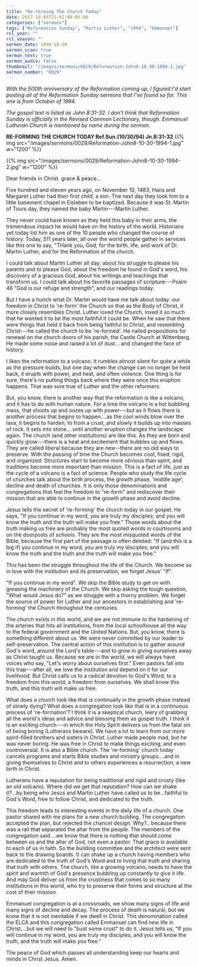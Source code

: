 ```yaml
---
title: "Re-forming The Church Today"
date: 2017-10-05T21:01:08-05:00
categories: ["sermons"]
tags: ["Reformation Sunday", "Martin Luther", "1994", "Emmanuel"]
rcl_year: ""
rcl_season: ""
sermon_date: 1994-10-30
sermon_scan: true
sermon_text: true
sermon_audio: false
thumbnail: "/images/sermons/0029/Reformation-John8-10-30-1994-1.jpg"
sermon_number: "0029"
---
```

_With the 500th anniversary of the Reformation coming up, I figured I'd start posting all of the Reformation Sunday sermons that I've found so far.  This one is from October of 1994._

<!--more-->

_The gospel text is listed as John 8:31-32. I don't think that Reformation Sunday is officially in the Revised Common Lectionary, though.  Emmanuel Lutheran Church is mentioned by name during the sermon._


**RE-FORMING THE CHURCH TODAY Ref.Sun.(10/30/94) Jn.8:31-32**
{{% img src="/images/sermons/0029/Reformation-John8-10-30-1994-1.jpg" w="1200" %}}

{{% img src="/images/sermons/0029/Reformation-John8-10-30-1994-2.jpg" w="1200" %}}

Dear friends in Christ. grace & peace...

Five hundred and eleven years ago, on November 10, 1483, Hans and Margaret Luther had their first child, a son. The next day they took him to a little basement chapel in Eisleben to be baptized. Because it was St. Martin of Tours day, they named the baby Martin---Martin Luther.

They never could have known as they held this baby in their arms, the tremendous impact he would have on the history of the world. Historians yet today list him as one of the 10 people who changed the course of history. Today, 511 years later, all over the world people gather in services like this one to say, "THank you, God, for the birth, life, and work of Dr. Martin Luther, and for the Reformation of the church.

I could talk about Martin Luther all day; about his struggle to please his parents and to please God, about the freedom he found in God's word, his discovery of a gracious God, about his writings and teachings that transform us. I could talk about his favorite passages of scripture---Psalm 46 "God is our refuge and strength", and our readings today.

But I have a hunch what Dr. Martin would have me talk about today: our freedom in Christ to 're-form' the Church so that as the Body of Christ, it more closely resembles Christ. Luther loved the Church, loved it so much that he wanted it to be the most faithful it could be. When he saw that there were things that held it back from being faithful to Christ, and resembling Christ---he called the church to be 're-formed'. He nailed propositions for renewal on the church doors of his parish, the Castle Church at Wittenberg. He made some noise and raised a lot of dust... and changed the face of history.

I liken the reformation to a volcano. It rumbles almost silent for quite a while as the pressure builds, but one day when the change can no longer be held back, it erupts with power, and heat, and often violence. One thing is for sure, there's no putting things back where they were once this eruption happens. That was sure true of Luther and the other reformers.

But, you know, there is another way that the reformation is like a volcano, and it has to do with human nature. For a time the volcano is a hot bubbling mass, that shoots up and oozes up with power---but as it flows there is another process that begins to happen....as the cool winds blow over the lava, it begins to harden, to from a crust, and slowly it builds up into masses of rock. It sets into stone....until another eruption changes the landscape again. The church (and other institutions) are like this. As they are born and quickly grow---there is a heat and excitement that bubbles up and flows. They are called liberal because they are new--there are no old ways to preserve. With the passing of time the Church becomes cool, fixed, rigid, and organized. Structures start to become more obvious than spirit, and traditions become more important than mission. This is a fact of life, just as the cycle of a volcano is a fact of science. People who study the life cycle of churches talk about the birth process, the growth phase, 'middle age', decline and death of churches. It is only those denominations and congregations that feel the freedom to "re-form" and rediscover their mission that are able to continue in the growth phase and avoid decline.

Jesus tells the secret of 're-forming' the church today in our gospel. He says, "If you continue in my word, you are truly my disciples; and you will know the truth and the truth will make you free." Those words about the truth making us free are probably the most quoted words in courtrooms and on the doorposts of schools. They are the most misquoted words of the Bible, because the first part of the passage is often deleted: "If (and this is a big if) you continue in my word, you are truly my disciples; and you will know the truth and the truth and the truth will make you free."

This has been the struggle throughout the life of the Church. We become so in love with the institution and its preservation, we forget Jesus' "If".

"If you continue in my word". We skip the Bible study to get on with greasing the machinery of the Church. We skip asking the tough question, "What would Jesus do?" as we struggle with a thorny problem. We forget the source of power for Luther and our ancestors in establishing and 're-forming' the Church throughout the centuries.

The church exists in this world, and we are not immune to the hardening of the arteries that hits all institutions, from the local schoolhouse all the way to the federal government and the United Nations. But, you know, there is something different about us. We were never committed by our leader to self-preservation. The central action of this institution is to gather around God's word, around the Lord's table---and to grow in giving ourselves away as Christ taught us. Because we are in the world, we will always have voices who say, "Let's worry about ourselves first." Even pastors fall into this trap---after all, we love the institution and depend on it for our livelihood. But Christ calls us to a radical devotion to God's Word, to a freedom from this world, a freedom from ourselves. We shall know this truth, and this truth will make us free.

What does a church look like that is continually in the growth phase instead of slowly dying? What does a congregation look like that is in a continuous process of 're-formation'? I think it is a skeptical church, leery of grabbing all the world's ideas and advice and blessing them as gospel truth. I think it is an exciting church---in which the Holy Spirit delivers us from the fatal sin of being boring (Lutherans beware). We have a lot to learn from our more spirit-filled brothers and sisters in Christ. Luther made people mad, but he was never boring. He was free in Christ to make things exciting, and even controversial. It is also a Bible church. The 're-forming' church today cancels programs and starts Bible studies and ministry groups....and in giving themselves to Christ and to others experiences a resurrection, a new birth in Christ.

Lutherans have a reputation for being traditional and rigid and crusty (like an old volcano). Where did we get that reputation? How can we shake it?...by being who Jesus and Martin Luther have called us to be...faithful to God's Word, free to follow Christ, and dedicated to the truth.

This freedom leads to interesting events in the daily life of a church. One pastor shared with me plans for a new church building. The congregation accepted the plan, but rejected the chancel design. Why?.. because there was a rail that separated the altar from the people. The members of the congregation said....we know that there is nothing that should come between us and the altar of God, not even a pastor. That grace is available to each of us in faith. So the building committee and the architect were sent back to the drawing boards. It can shake up a church having members who are dedicated to the truth of God's Word and to living that truth and sharing that truth with others. The church, like a growing volcano, needs to have the spirit and warmth of God's presence bubbling up constantly to give it life. And may God deliver us from the crustiness that comes to so many institutions in this world, who try to preserve their forms and structure at the cost of their mission.

Emmanuel congregation is at a crossroads, we show many signs of life and many signs of decline and decay. The process of death is natural, but we know that it is not inevitable if we dwell in Christ. This denomination called the ELCA and this congregation called Emmanuel can find new life in Christ....but we will need to "bust some crust" to do it. Jesus tells us, "If you will continue in my word, you are truly my disciples; and you will know the truth, and the truth will make you free."

The peace of God which passes all understanding keep our hearts and minds in Christ Jesus. Amen.
